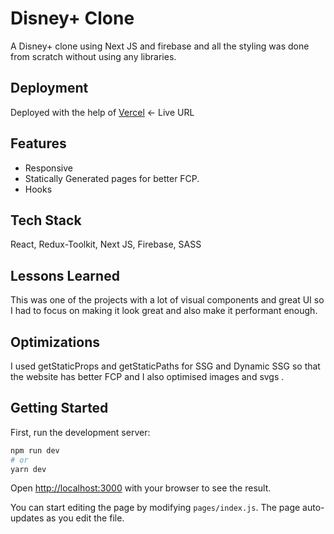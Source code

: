 
# Disney+ Clone

A Disney+ clone using Next JS and firebase and all the styling was done from scratch without using any libraries.

## Deployment

Deployed with the help of [Vercel](https://disney-clone-using-nextjs.vercel.app/) <- Live URL


## Features

- Responsive
- Statically Generated pages for better FCP.
- Hooks 


## Tech Stack

 React, Redux-Toolkit, Next JS, Firebase, SASS 


## Lessons Learned

This was one of the projects with a lot of visual components and great UI so I had to focus on making it look great and also make it performant enough.


## Optimizations

I used getStaticProps and getStaticPaths for SSG and Dynamic SSG so that the website has better FCP and I also optimised images and svgs .


## Getting Started

First, run the development server:

```bash
npm run dev
# or
yarn dev
```

Open [http://localhost:3000](http://localhost:3000) with your browser to see the result.

You can start editing the page by modifying `pages/index.js`. The page auto-updates as you edit the file.


